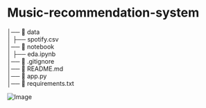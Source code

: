 # Music-recommendation-system

 
│── 📂 data                  
│   ├── spotify.csv           
│── 📂 notebook              
│   ├── eda.ipynb            
│── 📜 .gitignore             
│── 📜 README.md              
│── 📜 app.py                 
│── 📜 requirements.txt      


![Image](https://github.com/user-attachments/assets/91cace73-1160-4125-913d-b1e0ae2abf8d)
